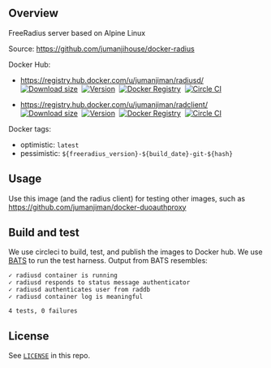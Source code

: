 ## Overview

FreeRadius server based on Alpine Linux

Source: https://github.com/jumanjihouse/docker-radius

Docker Hub:

* https://registry.hub.docker.com/u/jumanjiman/radiusd/<br/>
  [![Download size](https://images.microbadger.com/badges/image/jumanjiman/radiusd.svg)](http://microbadger.com/images/jumanjiman/radiusd "View on microbadger.com")&nbsp;
  [![Version](https://images.microbadger.com/badges/version/jumanjiman/radiusd.svg)](http://microbadger.com/images/jumanjiman/radiusd "View on microbadger.com")&nbsp;
  [![Docker Registry](https://img.shields.io/docker/pulls/jumanjiman/radiusd.svg)](https://registry.hub.docker.com/u/jumanjiman/radiusd 'Docker Hub')&nbsp;
  [![Circle CI](https://circleci.com/gh/jumanjihouse/docker-radius.png?circle-token=40e83b6bf3ffb753c47c13397faa6bcec5cdd93e)](https://circleci.com/gh/jumanjihouse/docker-radius/tree/master 'View CI builds')

* https://registry.hub.docker.com/u/jumanjiman/radclient/<br/>
  [![Download size](https://images.microbadger.com/badges/image/jumanjiman/radclient.svg)](http://microbadger.com/images/jumanjiman/radclient "View on microbadger.com")&nbsp;
  [![Version](https://images.microbadger.com/badges/version/jumanjiman/radclient.svg)](http://microbadger.com/images/jumanjiman/radclient "View on microbadger.com")&nbsp;
  [![Docker Registry](https://img.shields.io/docker/pulls/jumanjiman/radclient.svg)](https://registry.hub.docker.com/u/jumanjiman/radclient 'Docker Hub')&nbsp;
  [![Circle CI](https://circleci.com/gh/jumanjihouse/docker-radius.png?circle-token=40e83b6bf3ffb753c47c13397faa6bcec5cdd93e)](https://circleci.com/gh/jumanjihouse/docker-radius/tree/master 'View CI builds')

Docker tags:

* optimistic: `latest`
* pessimistic: `${freeradius_version}-${build_date}-git-${hash}`


Usage
-----

Use this image (and the radius client) for testing other images, such as
https://github.com/jumanjiman/docker-duoauthproxy


Build and test
--------------

We use circleci to build, test, and publish the images to Docker hub.
We use [BATS](https://github.com/sstephenson/bats) to run the test harness.
Output from BATS resembles:

    ✓ radiusd container is running
    ✓ radiusd responds to status message authenticator
    ✓ radiusd authenticates user from raddb
    ✓ radiusd container log is meaningful

    4 tests, 0 failures


License
-------

See [`LICENSE`](LICENSE) in this repo.
